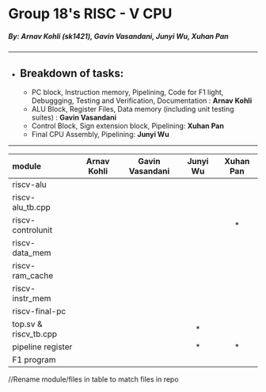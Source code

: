 # Group 18's RISC - V CPU
##### *By: Arnav Kohli (sk1421), Gavin Vasandani, Junyi Wu, Xuhan Pan*

---
- ## Breakdown of tasks:
    - PC block, Instruction memory, Pipelining, Code for F1 light, Debuggging, Testing and Verification, Documentation : **Arnav Kohli**
    - ALU Block, Register Files, Data memory (including unit testing suites) : **Gavin Vasandani**
    - Control Block, Sign extension block, Pipelining: **Xuhan Pan**
    - Final CPU Assembly, Pipelining: **Junyi Wu**

---

|module                 |Arnav Kohli    |Gavin Vasandani    |Junyi Wu   |Xuhan Pan  |
|:----------------------|:-------------:|:-----------------:|:---------:|:---------:|
|riscv-alu              |               |                   |           |           |
|riscv-alu_tb.cpp       |               |                   |           |           |
|riscv-controlunit      |               |                   |           |     *     |
|riscv-data_mem         |               |                   |           |           |
|riscv-ram_cache        |               |                   |           |           |
|riscv-instr_mem        |               |                   |           |           |
|riscv-final-pc         |               |                   |           |           |
|top.sv & riscv_tb.cpp  |               |                   |     *     |           |
|pipeline register      |               |                   |     *     |     *     |
|F1 program             |               |                   |           |           |

//Rename module/files in table to match files in repo
